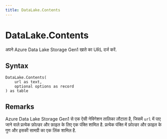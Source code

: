 ```yaml
---
title: DataLake.Contents
---
```


# DataLake.Contents


अपने Azure Data Lake Storage Gen1 खाते का URL दर्ज करें.


## Syntax

```powerquery
DataLake.Contents(
    url as text,
    optional options as record
) as table
```


## Remarks

Azure Data Lake Storage Gen1 से एक ऐसी नेविगेशन तालिका लौटाता है, जिसमें <code>url</code> में पाए जाने वाले प्रत्येक फ़ोल्डर और फ़ाइल के लिए एक पंक्ति शामिल है. प्रत्येक पंक्ति में फ़ोल्डर और फ़ाइल के गुण और इसकी सामग्री का एक लिंक शामिल है.


